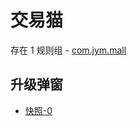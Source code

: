 # 交易猫

存在 1 规则组 - [com.jym.mall](/src/apps/com.jym.mall.ts)

## 升级弹窗

- [快照-0](https://gkd-kit.gitee.io/import/12496974)
